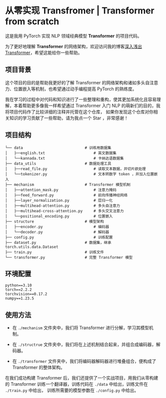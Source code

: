 # 从零实现 Transfromer | Transformer from scratch

这是我用 PyTorch 实现 NLP 领域经典模型 **Transformer** 的项目代码。

为了更好地理解 **Transformer** 的网络架构，欢迎访问我的博客[深入浅出Transformer](https://nijikadesu.github.io/2024/09/27/dive-into-transformer/)，希望这能给你一些帮助。

## 项目背景

这个项目的目的是帮助我更好的了解 Transformer 的网络架构和诸如多头自注意力、位置嵌入等机制，也希望通过动手编程提高 PyTorch 的熟练度。

我在学习的过程中对代码和知识进行了一些整理和重构，使其更加系统化且容易理解，本着帮助更多像我一样希望通过 Transformer 入门 NLP 的萌新们的目的，我将项目代码作了比较详细的注释并托管在这个仓库，
如果你发现这个仓库对你相关知识的学习贡献了一些帮助，请为我点一个 Star ，非常感谢！

## 项目结构
```text
└── data                            # 训练用数据集
│   ├──english.txt                      # 英文数据集
│   └──kannada.txt                      # 卡纳达语数据集
├── data_utils                      # 数据处理工具
│   ├──read_file.py                     # 读取文本数据，并切片欲处理
│   └──tokenizer.py                     # 文本转数字 token ，并加入位置嵌入
├── mechanism                       # Transformer 模型机制
│   ├──attention_mask.py                # 注意力掩码
│   ├──feed_forward.py                  # 前向传播神经网络
│   ├──layer_normalization.py           # 层归一化
│   ├──multihead-attention.py           # 多头自注意力
│   ├──multihead-cross-attention.py     # 多头交叉注意力
│   └──positional_encoding.py           # 位置嵌入
├── structure                       # 模型架构
│   ├──encoder.py                       # 编码器
│   └──decoder.py                       # 解码器
├── config.py                           # 训练配置
├── dataset.py                      # 数据集，继承 torch.utils.data.Dataset
├── train.py                        # 训练文件
└── transformer.py                  # 完整 Transformer 模型
```

## 环境配置
```text
python==3.10
torch==2.2.2
torchvision==0.17.2
numpy==1.23.5
```

## 使用方法
- 在 `./mechanism` 文件夹中，我们将 Transformer 进行分解，学习其模型机制。

- 在 `./structrue` 文件夹中，我们将在上述机制结合起来，并组合成编码器，解码器。

- 在 `./transformer` 文件夹中，我们将编码器解码器进行堆叠组合，便构成了 Transformer 的整体架构。

在我们成功构建 Transformer 后，我们还提供了一个实战项目，用我们从零构建的 Transformer 训练一个翻译器，训练代码在 `./data` 中给出，训练文件在 `./train.py` 中给出，
训练所需要的模型参数在 `./config.py` 中给出。